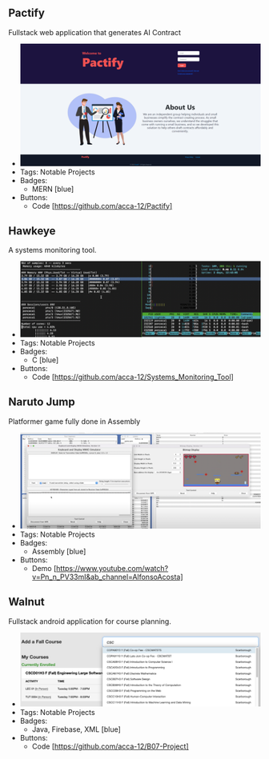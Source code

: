 ## Pactify
Fullstack web application that generates AI Contract
- ![pactify](../assets/pactify.png)
- Tags: Notable Projects
- Badges:
  - MERN [blue]
- Buttons:
  - Code [https://github.com/acca-12/Pactify]

## Hawkeye
A systems monitoring tool.
- ![systems](../assets/systems.png)
- Tags: Notable Projects
- Badges:
  - C [blue]
- Buttons:
  - Code [https://github.com/acca-12/Systems_Monitoring_Tool]

## Naruto Jump
Platformer game fully done in Assembly
- ![naruto](../assets/naruto.png)
- Tags: Notable Projects
- Badges:
  - Assembly [blue]
- Buttons:
  - Demo [https://www.youtube.com/watch?v=Pn_n_PV33mI&ab_channel=AlfonsoAcosta]

## Walnut
Fullstack android application for course planning.
- ![walnut](../assets/walnut.png)
- Tags: Notable Projects
- Badges:
  - Java, Firebase, XML [blue]
- Buttons:
  - Code [https://github.com/acca-12/B07-Project]
